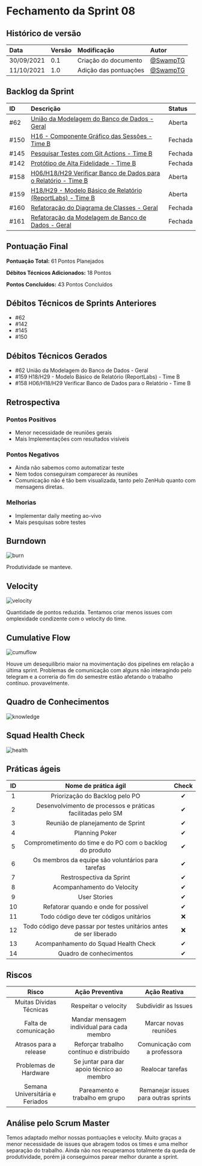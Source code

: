 # Fechamento da Sprint 08

## Histórico de versão

| **Data**   | **Versão** | **Modificação**       | **Autor**                              |
| :--------- | :--------- | :-------------------- | :------------------------------------- |
| 30/09/2021 | 0.1        | Criação do documento  | [@SwampTG](https://github.com/SwampTG) |
| 11/10/2021 | 1.0        | Adição das pontuações | [@SwampTG](https://github.com/SwampTG) |

## Backlog da Sprint

| ID   | Descrição                                                                                                                             | Status  |
| :--- | :------------------------------------------------------------------------------------------------------------------------------------ | :------ |
| #62  | <!-- 13 - Débito -->[União da Modelagem do Banco de Dados - Geral](https://github.com/fga-eps-mds/2021-1-hospitalar/issues/62)        | Aberta  |
| #150 | <!-- 10 - Débito -->[H16 - Componente Gráfico das Sessões - Time B](https://github.com/fga-eps-mds/2021-1-hospitalar/issues/150)      | Fechada |
| #145 | <!-- 5 -->[Pesquisar Testes com Git Actions - Time B](https://github.com/fga-eps-mds/2021-1-hospitalar/issues/145)                    | Fechada |
| #142 | <!--10-->[Protótipo de Alta Fidelidade - Time B](https://github.com/fga-eps-mds/2021-1-hospitalar/issues/142)                         | Fechada |
| #158 | <!--5-->[H06/H18/H29 Verificar Banco de Dados para o Relatório - Time B](https://github.com/fga-eps-mds/2021-1-hospitalar/issues/158) | Aberta  |
| #159 | <!--5-->[H18/H29 - Modelo Básico de Relatório (ReportLabs) - Time B](https://github.com/fga-eps-mds/2021-1-hospitalar/issues/159)     | Aberta  |
| #160 | <!--5-->[Refatoração do Diagrama de Classes - Geral](https://github.com/fga-eps-mds/2021-1-hospitalar/issues/160)                     | Fechada |
| #161 | <!--8-->[Refatoração da Modelagem de Banco de Dados - Geral](https://github.com/fga-eps-mds/2021-1-hospitalar/issues/160)             | Fechada |

## Pontuação Final<!--+ 5 + 3 + 10 + 3 + 5 + 3 | -13 -10 -8 -13 -10 -10 -10 -->

**Pontuação Total:** 61 Pontos Planejados

**Débitos Técnicos Adicionados:** 18 Pontos

**Pontos Concluídos:** 43 Pontos Concluídos

## Débitos Técnicos de Sprints Anteriores

<!-- - Não houveram débitos técnicos para pagar nesta sprint
OU -->

- #62
- #142
- #145
- #150

## Débitos Técnicos Gerados

<!--- Não foram gerados débitos nesta sprint
OU-->

- #62 <!-- 13 - Débito --> União da Modelagem do Banco de Dados - Geral
- #159 <!--5-->H18/H29 - Modelo Básico de Relatório (ReportLabs) - Time B
- #158 <!--5-->H06/H18/H29 Verificar Banco de Dados para o Relatório - Time B

## Retrospectiva

### Pontos Positivos

- Menor necessidade de reuniões gerais
- Mais Implementações com resultados visíveis

### Pontos Negativos

- Ainda não sabemos como automatizar teste
- Nem todos conseguiram comparecer às reuniões
- Comunicação não é tão bem visualizada, tanto pelo ZenHub quanto com mensagens diretas.

### Melhorias

- Implementar daily meeting ao-vivo
- Mais pesquisas sobre testes

## Burndown

![burn](https://github.com/fga-eps-mds/2021-1-hospitalar/blob/main/docs/assets/sprints/time_b/sprint_8/burndown_sprint_8.png?raw=true)

Produtividade se manteve.

## Velocity

![velocity](https://github.com/fga-eps-mds/2021-1-hospitalar/blob/main/docs/assets/sprints/time_b/sprint_8/velocity_sprint_8.png?raw=true)

Quantidade de pontos reduzida. Tentamos criar menos issues com omplexidade condizente com o velocity do time.

## Cumulative Flow

![cumuflow](https://github.com/fga-eps-mds/2021-1-hospitalar/blob/main/docs/assets/sprints/time_b/sprint_8/cumu_flow_sprint_8.png?raw=true)

Houve um desequilíbrio maior na movimentação dos pipelines em relação a última sprint. Problemas de comunicação com alguns não interagindo pelo telegram e a correria do fim do semestre estão afetando o trabalho contínuo. provavelmente.

## Quadro de Conhecimentos

![knowledge](https://github.com/fga-eps-mds/2021-1-hospitalar/blob/main/docs/assets/sprints/time_b/sprint_8/quadro_de_conhecimento_sprint_8.png?raw=true)

## Squad Health Check

![health](https://github.com/fga-eps-mds/2021-1-hospitalar/blob/main/docs/assets/sprints/time_b/sprint_8/health_check_sprint_8.png?raw=true)

## Práticas ágeis

| ID  |                        Nome de prática ágil                        |  Check   |
| :-: | :----------------------------------------------------------------: | :------: |
|  1  |                   Priorização do Backlog pelo PO                   | &#10004; |
|  2  |    Desenvolvimento de processos e práticas facilitadas pelo SM     | &#10004; |
|  3  |                 Reunião de planejamento de Sprint                  | &#10004; |
|  4  |                           Planning Poker                           | &#10004; |
|  5  |      Comprometimento do time e do PO com o backlog do produto      | &#10004; |
|  6  |         Os membros da equipe são voluntários para tarefas          | &#10004; |
|  7  |                      Restrospectiva da Sprint                      | &#10004; |
|  8  |                     Acompanhamento do Velocity                     | &#10004; |
|  9  |                            User Stories                            | &#10004; |
| 10  |                Refatorar quando e onde for possível                | &#10004; |
| 11  |               Todo código deve ter códigos unitários               | &#10060; |
| 12  | Todo código deve passar por testes unitários antes de ser liberado | &#10060; |
| 13  |                Acompanhamento do Squad Health Check                | &#10004; |
| 14  |                      Quadro de conhecimentos                       | &#10004; |

<!--
## Qualidade do Trabalho Entregue

Segundo a equipe a qualidade entregue foi de (nº). A escala dos valores é de 1 a 5.

| **Objetivo da Sprint** |  **Nota** |
|:-:|:-:|
|    Descrição do Objetivo   |  (nº) |
|    Descrição do Objetivo   |  (nº) |
|    ...   |  ... |
-->

## Riscos

|            **Risco**            |             **Ação Preventiva**             |           **Ação Reativa**           |
| :-----------------------------: | :-----------------------------------------: | :----------------------------------: |
|     Muitas Dívidas Técnicas     |            Respeitar o velocity             |         Subdividir as Issues         |
|      Falta de comunicação       | Mandar mensagem individual para cada membro |        Marcar novas reuniões         |
|     Atrasos para a release      |  Reforçar trabalho contínuo e distribuído   |     Comunicação com a professora     |
|      Problemas de Hardware      | Se juntar para dar apoio técnico ao membro  |           Realocar tarefas           |
| Semana Universitária e Feriados |       Pareamento e trabalho em grupo        | Remanejar issues para outras sprints |

<!-- ## Burndown de Riscos (???) -->

## Análise pelo Scrum Master

Temos adaptado melhor nossas pontuações e velocity. Muito graças a menor necessidade de issues que abragem todos os times e uma melhor separação do trabalho. Ainda não nos recuperamos totalmente da queda de produtividade, porém já conseguimos parear melhor durante a sprint.
